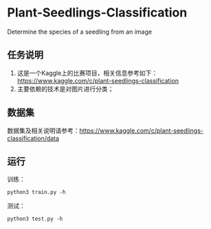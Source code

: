 # Plant-Seedlings-Classification
Determine the species of a seedling from an image
## 任务说明
1. 这是一个Kaggle上的比赛项目，相关信息参考如下：https://www.kaggle.com/c/plant-seedlings-classification
2. 主要依赖的技术是对图片进行分类；
## 数据集
数据集及相关说明请参考：https://www.kaggle.com/c/plant-seedlings-classification/data

## 运行

训练：

```
python3 train.py -h
```

测试：

```
python3 test.py -h
```

